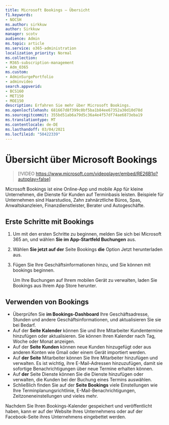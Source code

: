 ```yaml
---
title: Microsoft Bookings – Übersicht
f1.keywords:
- NOCSH
ms.author: sirkkuw
author: Sirkkuw
manager: scotv
audience: Admin
ms.topic: article
ms.service: o365-administration
localization_priority: Normal
ms.collection:
- M365-subscription-management
- Adm_O365
ms.custom:
- AdminSurgePortfolio
- adminvideo
search.appverid:
- BCS160
- MET150
- MOE150
description: Erfahren Sie mehr über Microsoft Bookings.
ms.openlocfilehash: 681667d8f399c0bf5ba1b84ee67352a30d10d78d
ms.sourcegitcommit: 355bd51ab6a79d5c36a4e4f57df74ae6873eba19
ms.translationtype: MT
ms.contentlocale: de-DE
ms.lasthandoff: 03/04/2021
ms.locfileid: "50422339"
---
```

# <a name="overview-of-microsoft-bookings"></a>Übersicht über Microsoft Bookings

> [!VIDEO https://www.microsoft.com/videoplayer/embed/RE26B1q?autoplay=false]

Microsoft Bookings ist eine Online-App und mobile App für kleine Unternehmen, die Dienste für Kunden auf Terminbasis leisten. Beispiele für Unternehmen sind Haarstudios, Zahn zahnärztliche Büros, Spas, Anwaltskanzleien, Finanzdienstleister, Berater und Autogeschäfte.

## <a name="get-started-with-bookings"></a>Erste Schritte mit Bookings

1. Um mit den ersten Schritte zu beginnen, melden Sie sich bei Microsoft 365 an, und wählen **Sie im App-Startfeld Buchungen** aus.
1. Wählen **Sie jetzt auf der** Seite Bookings **die** Option Jetzt herunterladen aus.
1. Fügen Sie Ihre Geschäftsinformationen hinzu, und Sie können mit bookings beginnen.

    Um Ihre Buchungen auf Ihrem mobilen Gerät zu verwalten, laden Sie Bookings aus Ihrem App Store herunter.

## <a name="use-bookings"></a>Verwenden von Bookings

- Überprüfen Sie **im Bookings-Dashboard** Ihre Geschäftsadresse, Stunden und andere Geschäftsinformationen, und aktualisieren Sie sie bei Bedarf.
- Auf der **Seite Kalender** können Sie und Ihre Mitarbeiter Kundentermine hinzufügen oder aktualisieren. Sie können Ihren Kalender nach Tag, Woche oder Monat anzeigen.
- Auf der **Seite Kunden** können neue Kunden hinzugefügt oder aus anderen Konten wie Gmail oder einem Gerät importiert werden.
- Auf **der Seite** Mitarbeiter können Sie Ihre Mitarbeiter hinzufügen und verwalten. Es ist wichtig, ihre E-Mail-Adressen hinzuzufügen, damit sie sofortige Benachrichtigungen über neue Termine erhalten können.
- Auf **der** Seite Dienste können Sie die Dienste hinzufügen oder verwalten, die Kunden bei der Buchung eines Termins auswählen.
- Schließlich finden Sie auf der **Seite Bookings** viele Einstellungen wie Ihre Terminplanungsrichtlinie, E-Mail-Benachrichtigungen, Zeitzoneneinstellungen und vieles mehr.

Nachdem Sie Ihren Bookings-Kalender gespeichert und veröffentlicht haben, kann er auf der Website Ihres Unternehmens oder auf der Facebook-Seite ihres Unternehmens eingebettet werden.
